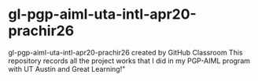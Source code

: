 # gl-pgp-aiml-uta-intl-apr20-prachir26
gl-pgp-aiml-uta-intl-apr20-prachir26 created by GitHub Classroom
This repository records all the project works that I did in my PGP-AIML program with UT Austin and Great Learning!"
